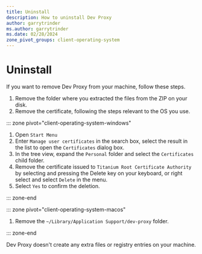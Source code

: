 ```yaml
---
title: Uninstall
description: How to uninstall Dev Proxy
author: garrytrinder
ms.author: garrytrinder
ms.date: 02/28/2024
zone_pivot_groups: client-operating-system
---
```


# Uninstall

If you want to remove Dev Proxy from your machine, follow these steps.

1. Remove the folder where you extracted the files from the ZIP on your disk.
1. Remove the certificate, following the steps relevant to the OS you use.

::: zone pivot="client-operating-system-windows"

1. Open `Start Menu`
1. Enter `Manage user certificates` in the search box, select the result in the list to open the `Certificates` dialog box.
1. In the tree view, expand the `Personal` folder and select the `Certificates` child folder.
1. Remove the certificate issued to `Titanium Root Certificate Authority` by selecting and pressing the Delete key on your keyboard, or right select and select `Delete` in the menu.
1. Select `Yes` to confirm the deletion.

::: zone-end

::: zone pivot="client-operating-system-macos"

1. Remove the `~/Library/Application Support/dev-proxy` folder.

::: zone-end

Dev Proxy doesn't create any extra files or registry entries on your machine.
